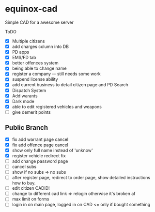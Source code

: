 # equinox-cad

Simple CAD for a awesome server

ToDO

- [x] Multiple citizens
- [x] add charges column into DB
- [x] PD apps
- [x] EMS/FD tab
- [x] better offences system
- [x] being able to change name
- [x] register a company -- still needs some work
- [x] suspend license ability
- [x] add current business to detail citizen page and PD Search
- [x] Dispatch System
- [x] Add warants
- [x] Dark mode
- [x] able to edit registered vehicles and weapons
- [ ] give demerit points

## Public Branch

- [x] fix add warrant page cancel
- [x] fix add offence page cancel
- [x] show only full name instead of 'unknow'
- [x] register vehicle redirect fix
- [ ] add change password page
- [ ] cancel subs
- [ ] show if no subs => no subs
- [ ] after register page, redirect to order page, show detailed instructions how to buy.
- [ ] edit citizen CADID!
- [ ] change to different cad link => relogin otherwise it's broken af
- [ ] max limit on forms
- [ ] login in on main page, logged in on CAD <= only if bought something
